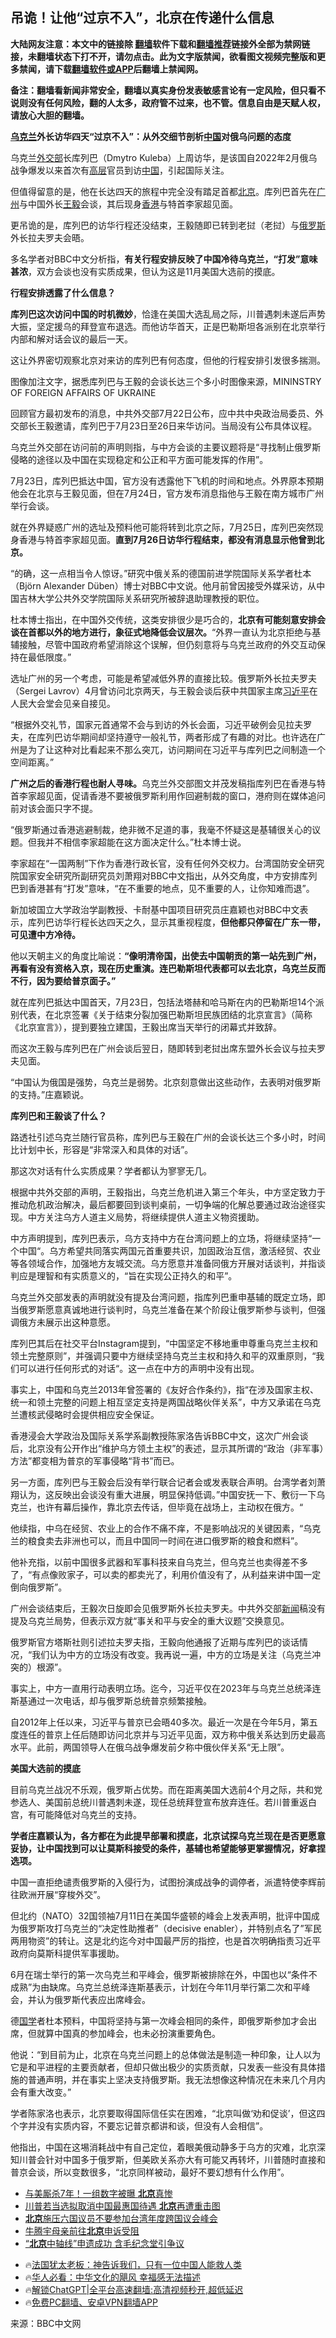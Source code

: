  <!-- 面包屑导航 --> <h2>吊诡！让他“过京不入”，北京在传递什么信息</h2> <p class="notice"><b>大陆网友注意：本文中的链接除 <a href="https://github.com/bannedbook/fanqiang" >翻墙</a>软件下载和<a href="https://github.com/killgcd/justmysocks/blob/master/README.md">翻墙推荐</a>链接外全部为禁网链接，未翻墙状态下打不开，请勿点击。此为文字版禁闻，欲看图文视频完整版和更多禁闻，请下载<a href="https://github.com/bannedbook/fanqiang">翻墙软件或APP</a>后翻墙上禁闻网。</p><p>备注：翻墙看新闻非常安全，翻墙以真实身份发表敏感言论有一定风险，但只看不说则没有任何风险，翻的人太多，政府管不过来，也不管。信息自由是天赋人权，请放心大胆的翻墙。</b></p>  <div class="entry"> <p><strong><a href="https://www.bannedbook.org/bnews/tag/%e4%b9%8c%e5%85%8b%e5%85%b0/" class="st_tag internal_tag" rel="tag" title="标签 乌克兰 下的日志">乌克兰</a>外长访华四天“过京不入”：从外交细节剖析<span class='wp_keywordlink_affiliate'><a href="https://www.bannedbook.org/" title="中国" target="_blank">中国</a></span>对俄乌问题的态度</strong></p> <p>乌克兰<a href="https://www.bannedbook.org/bnews/tag/%E5%A4%96%E4%BA%A4%E9%83%A8/" class="st_tag internal_tag" rel="tag" title="标签 外交部 下的日志">外交部</a>长库列巴（Dmytro Kuleba）上周访华，是该国自2022年2月俄乌战争爆发以来首次有<span class='wp_keywordlink_affiliate'><a href="https://www.bannedbook.org/bnews/ccpdope/" title="中共高层内幕" target="_blank">高层</a></span>官员到访<a href="https://www.bannedbook.org/bnews/tag/%E4%B8%AD%E5%9B%BD/" class="st_tag internal_tag" rel="tag" title="标签 中国 下的日志">中国</a>，引起国际关注。</p> <p>但值得留意的是，他在长达四天的旅程中完全没有踏足首都<a href="https://www.bannedbook.org/bnews/tag/%e5%8c%97%e4%ba%ac/" class="st_tag internal_tag" rel="tag" title="标签 北京 下的日志">北京</a>。库列巴首先在<a href="https://www.bannedbook.org/bnews/tag/%e5%b9%bf%e5%b7%9e/" class="st_tag internal_tag" rel="tag" title="标签 广州 下的日志">广州</a>与中国外长<a href="https://www.bannedbook.org/bnews/tag/%e7%8e%8b%e6%af%85/" class="st_tag internal_tag" rel="tag" title="标签 王毅 下的日志">王毅</a>会谈，其后现身<a href="https://www.bannedbook.org/bnews/tag/%e9%a6%99%e6%b8%af/" class="st_tag internal_tag" rel="tag" title="标签 香港 下的日志">香港</a>与特首李家超见面。</p> <p>更吊诡的是，库列巴的访华行程还没结束，王毅随即已转到老挝（老挝）与<a href="https://www.bannedbook.org/bnews/tag/%e4%bf%84%e7%bd%97%e6%96%af/" class="st_tag internal_tag" rel="tag" title="标签 俄罗斯 下的日志">俄罗斯</a>外长拉夫罗夫会晤。</p> <p>多名学者对BBC中文分析指，<strong>有关行程安排反映了中国冷待乌克兰，“打发”意味甚浓</strong>，双方会谈也没有实质成果，但认为这是11月美国大选前的摸底。</p> <p><strong>行程安排透露了什么信息？</strong></p> <p><strong>库列巴这次访问中国的时机微妙</strong>，恰逢在美国大选乱局之际，川普遇刺未遂后声势大振，坚定援乌的拜登宣布退选。而他访华首天，正是巴勒斯坦各派别在北京举行内部和解对话会议的最后一天。</p> <p>这让外界密切观察北京对来访的库列巴有何态度，但他的行程安排引发很多揣测。</p> <p>图像加注文字，据悉库列巴与王毅的会谈长达三个多小时图像来源，MININSTRY OF FOREIGN AFFAIRS OF UKRAINE</p> <p>回顾官方最初发布的消息，中共外交部7月22日公布，应中共中央政治局委员、外交部长王毅邀请，库列巴于7月23日至26日来华访问。当局没有公布具体议程。</p> <p>乌克兰外交部在访问前的声明则指，与中方会谈的主要议题将是“寻找制止俄罗斯侵略的途径以及中国在实现稳定和公正和平方面可能发挥的作用”。</p> <p>7月23日，库列巴抵达中国，官方没有透露他下飞机的时间和地点。外界原本预期他会在北京与王毅见面，但在7月24日，官方发布消息指他与王毅在南方城市广州举行会谈。</p> <p>就在外界疑惑广州的选址及预料他可能将转到北京之际，7月25日，库列巴突然现身香港与特首李家超见面。<strong>直到7月26日访华行程结束，都没有消息显示他曾到北京。</strong></p>  <p>“的确，这一点相当令人惊讶。”研究中俄关系的德国前进学院国际关系学者杜本（Björn Alexander Düben）博士对BBC中文说。他月前曾因接受外媒采访，从中国吉林大学公共外交学院国际关系研究所被辞退助理教授的职位。</p> <p>杜本博士指出，在中国外交传统，这类安排很少是巧合的，<strong>北京有可能刻意安排会谈在首都以外的地方进行，象征式地降低会议层次。</strong>“外界一直认为北京拒绝与基辅接触，尽管中国政府希望消除这个误解，但仍刻意将与乌克兰政府的外交互动保持在最低限度。”</p> <p>选址广州的另一个考虑，可能是希望减低外界的直接比较。俄罗斯外长拉夫罗夫（Sergei Lavrov）4月曾访问北京两天，与王毅会谈后获中共国家主席<a href="https://www.bannedbook.org/bnews/tag/%e4%b9%a0%e8%bf%91%e5%b9%b3/" class="st_tag internal_tag" rel="tag" title="标签 习近平 下的日志">习近平</a>在人民大会堂会见亲自接见。</p> <p>“根据外交礼节，国家元首通常不会与到访的外长会面，习近平破例会见拉夫罗夫，在库列巴访华期间却坚持遵守一般礼节，两者形成了有趣的对比。也许选在广州是为了让这种对比看起来不那么突兀，访问期间在习近平与库列巴之间制造一个空间距离。”</p> <p><strong>广州之后的香港行程也耐人寻味。</strong>乌克兰外交部图文并茂发稿指库列巴在香港与特首李家超见面，促请香港不要被俄罗斯利用作回避制裁的窗口，港府则在媒体追问前对该会面只字不提。</p> <p>“俄罗斯通过香港逃避制裁，绝非微不足道的事，我毫不怀疑这是基辅很关心的议题。但我并不相信李家超能在这方面决定什么。”杜本博士说。</p> <p>李家超在“一国两制”下作为香港行政长官，没有任何外交权力。台湾国防安全研究院国家安全研究所副研究员刘萧翔对BBC中文指出，从外交角度，中方安排库列巴到香港甚有“打发”意味，“在不重要的地点，见不重要的人，让你知难而退”。</p> <p>新加坡国立大学政治学副教授、卡耐基中国项目研究员庄嘉颖也对BBC中文表示，库列巴访华行程长达四天之久，显示其重视程度，<strong>但他都只停留在广东一带，可见遭中方冷待。</strong></p> <p>他以天朝主义的角度比喻说：<strong>“像明清帝国，出使去中国朝贡的第一站先到广州，再看有没有资格入京，现在历史重演。连巴勒斯坦代表都可以去北京，乌克兰反而不行，因为要给普京面子。”</strong></p> <p>就在库列巴抵达中国首天，7月23日，包括法塔赫和哈马斯在内的巴勒斯坦14个派别代表，在北京签署《关于结束分裂加强巴勒斯坦民族团结的北京宣言》（简称《北京宣言》），提到要独立建国，王毅出席当天举行的闭幕式并致辞。</p> <p>而这次王毅与库列巴在广州会谈后翌日，随即转到老挝出席东盟外长会议与拉夫罗夫见面。</p> <p>“中国认为俄国是强势，乌克兰是弱势。北京刻意做出这些动作，去表明对俄罗斯的支持。”庄嘉颖说。</p> <p><strong>库列巴和王毅谈了什么？</strong></p>  <p>路透社引述乌克兰随行官员称，库列巴与王毅在广州的会谈长达三个多小时，时间比计划中长，形容是“非常深入和具体的对话”。</p> <p>那这次对话有什么实质成果？学者都认为寥寥无几。</p> <p>根据中共外交部的声明，王毅指出，乌克兰危机进入第三个年头，中方坚定致力于推动危机政治解决，最后都要回到谈判桌前，一切争端的化解总要通过政治途径实现。中方关注乌方人道主义局势，将继续提供人道主义物资援助。</p> <p>中方声明提到，库列巴表示，乌方支持中方在台湾问题上的立场，将继续坚持“一个中国“。乌方希望共同落实两国元首重要共识，加固政治互信，激活经贸、农业等各领域合作，加强地方友城交流。乌方愿意并准备同俄方开展对话谈判，并指谈判应是理智和有实质意义的，“旨在实现公正持久的和平”。</p> <p>乌克兰外交部发表的声明就没有提及台湾问题，指库列巴重申基辅的既定立场，即当俄罗斯愿意真诚地进行谈判时，乌克兰准备在某个阶段让俄罗斯参与谈判，但强调俄方未展示出这种意愿。</p> <p>库列巴其后在社交平台Instagram提到，“中国坚定不移地重申尊重乌克兰主权和领土完整原则”，并强调只要中方继续坚持乌克兰主权和持久和平的双重原则，“我们可以进行任何形式的对话“。这一点在中方的声明中没有出现。</p> <p>事实上，中国和乌克兰2013年曾签署的《友好合作条约》，指“在涉及国家主权、统一和领土完整的问题上相互坚定支持是两国战略伙伴关系”，中方又承诺在乌克兰遭核武侵略时会提供相应安全保证。</p> <p>香港浸会大学政治及国际关系学系副教授陈家洛告诉BBC中文，这次广州会谈后，北京没有公开作出“维护乌方领土主权”的表述，显示其所谓的“政治（非军事）方法”都变相为普京的军事侵略“背书”而已。</p> <p>另一方面，库列巴与王毅会后没有举行联合记者会或发表联合声明。台湾学者刘萧翔认为，这反映出会谈没有重大进展，明显保持低调。”中国安抚一下、敷衍一下乌克兰，也许有幕后操作，靠北京去传话，但毕竟在战场上，主动权在俄方。“</p> <p>他续指，中乌在经贸、农业上的合作不痛不痒，不是影响战况的关键因素，“乌克兰的粮食卖去非洲也可以，而且中国同一时间在进口俄罗斯的粮食和燃料”。</p> <p>他补充指，以前中国很多武器和军事科技来自乌克兰，但乌克兰也卖得差不多了，“有点像败家子，可以卖的都卖光了，利用价值没有了，从利益来讲中国一定倒向俄罗斯”。</p> <p>广州会谈结束后，王毅次日旋即会见俄罗斯外长拉夫罗夫。中共外交部<span class='wp_keywordlink_affiliate'><a href="https://www.bannedbook.org/" title="新闻">新闻</a></span>稿没有提及乌克兰局势，但表示双方就“事关和平与安全的重大议题”交换意见。</p> <p>俄罗斯官方塔斯社则引述拉夫罗夫指，王毅向他通报了近期与库列巴的谈话情况，“我们认为中方的立场没有改变。我再说一遍，中方的立场是关注（乌克兰冲突的）根源”。</p>  <p>事实上，中方一直用行动表明立场。迄今，习近平仅在2023年与乌克兰总统泽连斯基通过一次电话，却与俄罗斯总统普京频繁接触。</p> <p>自2012年上任以来，习近平与普京已会晤40多次。最近一次是在今年5月，第五度连任的普京上任后随即访问北京并与习近平见面，双方称中俄关系达到历史最高水平。此前，两国领导人在俄乌战争爆发前夕称中俄伙伴关系“无上限”。</p> <p><strong>美国大选前的摸底</strong></p> <p>目前乌克兰战况不乐观，俄罗斯占优势。而在距离美国大选前4个月之际，共和党参选人、美国前总统川普遇刺未遂，现任总统拜登宣布放弃连任。若川普重返白宫，有可能降低对乌克兰的支持。</p> <p><strong>学者庄嘉颖认为，各方都在为此提早部署和摸底，北京试探乌克兰现在是否更愿意妥协，让中国找到可以让莫斯科接受的条件，基辅也希望能够更掌握情况，好拿捏选项。</strong></p> <p>中国一直拒绝谴责俄罗斯的入侵行为，试图扮演成战争的调停者，派遣特使李辉前往欧洲开展“穿梭外交”。</p> <p>但北约（NATO）32国领袖7月11日在美国华盛顿的峰会上发表声明，批评中国成为俄罗斯攻打乌克兰的“决定性助推者”（decisive enabler），并特别点名了&#8221;军民两用物资”的转让。这是北约迄今对中国最严厉的指控，也是首次明确指责习近平政府向莫斯科提供军事援助。</p> <p>6月在瑞士举行的第一次乌克兰和平峰会，俄罗斯被排除在外，中国也以“条件不成熟”为由缺席。乌克兰总统泽连斯基表示，计划在今年11月举行第二次和平峰会，并认为俄罗斯代表应出席峰会。</p> <p>德<span class='wp_keywordlink'><a href="https://www.bannedbook.org/forum24/" title="国学传统文化禁书" target="_blank">国学</a></span>者杜本预料，中国将坚持与第一次峰会相同的条件，即俄罗斯参加才会出席，但就算中国真的参加峰会，也未必扮演重要角色。</p> <p>他说：“到目前为止，北京在乌克兰问题上的总体做法是制造一种印象，让人以为它是和平进程的主要贡献者，但却只做出极少的实质贡献，只发表一些没有具体措施的普通声明，并在事实上坚决支持俄罗斯。我无法想像这种情况在未来几个月内会有重大改变。”</p> <p>学者陈家洛也表示，北京要取得国际信任实在困难，“北京叫做‘劝和促谈’，但这四个字并没有实质内容，不要忘记普京都讲和谈，但没有人会相信”。</p> <p>他指出，中国在这埸消耗战中有自己定位，着眼美俄动静多于乌方的灾难，北京深知川普会针对中国多于俄罗斯，但美欧关系亦大有可能又再转坏，川普随时直接和普京会谈，所以变数很多，“北京同样被动，最好不要幻想有什么作用”。</p> <!--<div id="taboola-mid-1"></div>--><ul class='op-related-articles' title='相关阅读'> <li><a href='https://www.bannedbook.org/bnews/topimagenews/20240730/2068377.html' target='_blank'>与美厮杀7年！一组数字被曝 <b>北京</b>真惨</a></li> <li><a href='https://www.bannedbook.org/bnews/ccpdope/20240730/2068309.html' target='_blank'>川普若当选拟取消中国最惠国待遇 <b>北京</b>再遭重击图</a></li> <li><a href='https://www.bannedbook.org/bnews/headline/20240729/2067898.html' target='_blank'><b>北京</b>施压六国议员不要参加台湾年度跨国议会峰会</a></li> <li><a href='https://www.bannedbook.org/bnews/renquan/20240728/2067880.html' target='_blank'>牛腾宇母亲前往<b>北京</b>申诉受阻</a></li> <li><a href='https://www.bannedbook.org/bnews/cbnews/20240728/2067869.html' target='_blank'>“<b>北京</b>中轴线”申遗成功 含毛纪念堂引争议</a></li> </ul> <ul class="texttj"> <li>🔥<a href="https://www.bannedbook.org/bnews/ssgc/20230219/1850782.html" target="_blank">法国犹太老板：神告诉我们，只有一位中国人能救人类</a></li> <li>🔥<a href="https://www.bannedbook.org/bnews/comments/20220220/1694796.html" target="_blank">华人必看：中华文化的飓风 幸福感无法描述</a></li> <li>🔥<a href="https://github.com/bannedbook/fanqiang/wiki/V2ray%E6%9C%BA%E5%9C%BA" target="_blank">解锁ChatGPT|全平台高速翻墙:高清视频秒开,超低延迟</a></li> <li>🔥<a href="https://github.com/bannedbook/fanqiang/wiki/%E7%A6%81%E9%97%BB%E7%BD%91%E5%AE%89%E5%8D%93%E7%BF%BB%E5%A2%99%E6%96%B0%E9%97%BBAPP" target="_blank">免费PC翻墙、安卓VPN翻墙APP</a></li> </ul><p class="src-info">来源：BBC中文网 </p> <a name='sharetosocial'></a> <div style="margin-bottom:5px;padding-bottom:5px;clear:both"> <div id="archive-pix-1" class="banner-ads"> <!-- AuctionX Display platform tag START --> <div id="27602x728x90x621x_ADSLOT1" clicktrack="%%CLICK_URL_ESC%%"></div>  <!-- AuctionX Display platform tag END --> </div> <div id="archive-pix-2" class="banner-ads"> <!-- AuctionX Display platform tag START --> <div id="27556x300x250x621x_ADSLOT1" clicktrack="%%CLICK_URL_ESC%%" style="margin:0 auto;text-align:center"></div>  <!-- AuctionX Display platform tag END --> </div> </div>  <div id="archive-pix-1" class="banner-ads"> <!-- AuctionX Display platform tag START --> <div id="27603x728x90x621x_ADSLOT1" clicktrack="%%CLICK_URL_ESC%%"></div>  <!-- AuctionX Display platform tag END --> </div> </div><!--END ENTRY--> 